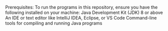 Prerequisites:
To run the programs in this repository, ensure you have the following installed on your machine:
Java Development Kit (JDK) 8 or above
An IDE or text editor like IntelliJ IDEA, Eclipse, or VS Code
Command-line tools for compiling and running Java programs
